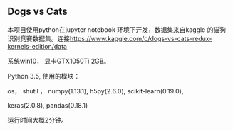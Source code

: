 ## Dogs vs Cats

本项目使用python在jupyter notebook 环境下开发，数据集来自kaggle 的猫狗识别竞赛数据集。连接<https://www.kaggle.com/c/dogs-vs-cats-redux-kernels-edition/data>

系统win10， 显卡GTX1050Ti 2GB。

Python 3.5, 使用的模块：

os， shutil ， numpy(1.13.1),  h5py(2.6.0),  scikit-learn(0.19.0),  

keras(2.0.8),  pandas(0.18.1)

运行时间大概2分钟。


